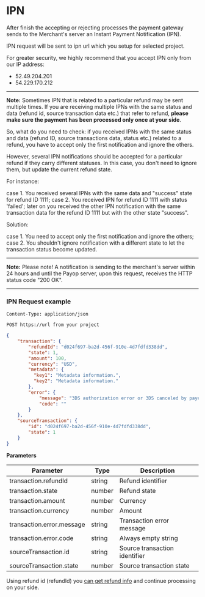 # IPN

After finish the accepting or rejecting processes the payment gateway sends to the Merchant's server an Instant Payment Notification (IPN).

IPN request will be sent to ipn url which you setup for selected project.

For greater security, we highly recommend that you accept IPN only from our IP address:
* 52.49.204.201
* 54.229.170.212

----
**Note:** Sometimes IPN that is related to a particular refund may be sent multiple times. If you are receiving multiple IPNs with the same status and data (refund id, source transaction data etc.) that refer to refund, **please make sure the payment has been processed only once at your side**.

So, what do you need to check: if you received IPNs with the same status and data (refund ID, source transactions data, status etc.) related to a refund, you have to accept only the first notification and ignore the others.

However, several IPN notifications should be accepted for a particular refund if they carry different statuses. In this case, you don't need to ignore them, but update the current refund state.

For instance:

case 1. You received several IPNs with the same data and "success" state for refund ID 1111;
case 2. You received IPN for refund ID 1111 with status 'failed'; later on you received the other IPN notification with the same transaction data for the refund ID 1111 but with the other state "success".

Solution:

case 1. You need to accept only the first notification and ignore the others;
case 2. You shouldn't ignore notification with a different state to let the transaction status become updated.

----
**Note:** Please note! A notification is sending to the merchant's server within 24 hours
and until the Payop server, upon this request, receives the HTTP status code "200 OK".

----

### IPN Request example

`Content-Type: application/json`

`POST https://url from your project`

```json
{
    "transaction": {
        "refundId": "d024f697-ba2d-456f-910e-4d7fdfd338dd",
        "state": 1,
        "amount": 100,
        "currency": "USD",
        "metadata": {
          "key1": "Metadata information.",
          "key2": "Metadata information."
        },
        "error": {
            "message": "3DS authorization error or 3DS canceled by payer",
            "code": ""
        }
    },
    "sourceTransaction": {
        "id": "d024f697-ba2d-456f-910e-4d7fdfd338dd",
        "state": 1
    }  
}
```

**Parameters**

Parameter                       |  Type   |                 Description     |
--------------------------------|---------|---------------------------------| 
transaction.refundId            | string  | Refund identifier               |
transaction.state               | number  | Refund state                    |
transaction.amount              | number  | Currency                        |
transaction.currency            | number  | Amount                          |
transaction.error.message       | string  | Transaction error message       |
transaction.error.code          | string  | Always empty string             |
sourceTransaction.id            | string  | Source transaction identifier   |
sourceTransaction.state         | number  | Source transaction state        |

Using refund id (refundId) you [can get refund info](getRefund.md)
and continue processing on your side.